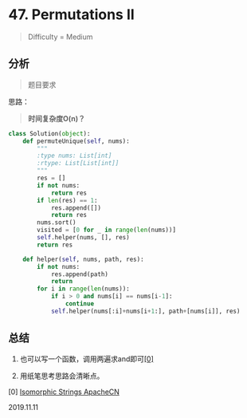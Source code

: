 # 47. Permutations II
> Difficulty = Medium

## 分析

> 题目要求
> 
> 

思路：


> **时间复杂度O(n)？**

```python
class Solution(object):
    def permuteUnique(self, nums):
        """
        :type nums: List[int]
        :rtype: List[List[int]]
        """
        res = []
        if not nums:
            return res
        if len(res) == 1:
            res.append([])
            return res
        nums.sort()
        visited = [0 for _ in range(len(nums))]
        self.helper(nums, [], res)
        return res

    def helper(self, nums, path, res):
        if not nums:
            res.append(path)
            return
        for i in range(len(nums)):
            if i > 0 and nums[i] == nums[i-1]:
                continue
            self.helper(nums[:i]+nums[i+1:], path+[nums[i]], res)
```

## 总结

1. 也可以写一个函数，调用两遍求and即可[[0]](https://github.com/apachecn/awesome-algorithm/blob/master/docs/Leetcode_Solutions/Python/205._isomorphic_strings.md)

2. 用纸笔思考思路会清晰点。

[0] [Isomorphic Strings ApacheCN]()


2019.11.11